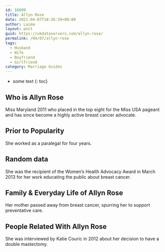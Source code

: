 ```yaml
---
id: 16609
title: Allyn Rose
date: 2021-04-07T18:26:59+00:00
author: Laima
layout: post
guid: https://ukdataservers.com/allyn-rose/
permalink: /04/07/allyn-rose
tags:
  - Husband
  - Wife
  - Boyfriend
  - Girlfriend
category: Marriage Guides
---
```


* some text
{: toc}


## Who is Allyn Rose
                  
                  
                  
Miss Maryland 2011 who placed in the top eight for the Miss USA pageant and has since become a highly active breast cancer advocate.
                  
              
            
              
            
                
                
                
## Prior to Popularity
                  
                  
                  
She worked as a paralegal for four years.
                  
              
            
              
            
                
                
                
## Random data
                  
                  
                  
She was the recipient of the Women&#8217;s Health Advocacy Award in March 2013 for her work educating the public about breast cancer.
                  
              
            
              
            
                
                
                
## Family & Everyday Life of Allyn Rose
                  
                  
                  
Her mother passed away from breast cancer, spurring her to support preventative care.
                  
              
            
              
            
                
                
                
## People Related With Allyn Rose
                  
                  
                  
She was interviewed by Katie Couric in 2012 about her decision to have a double mastectomy.
                  
              
            
              
            
                
              
            
              
              
            
            
              
            
          
          
          